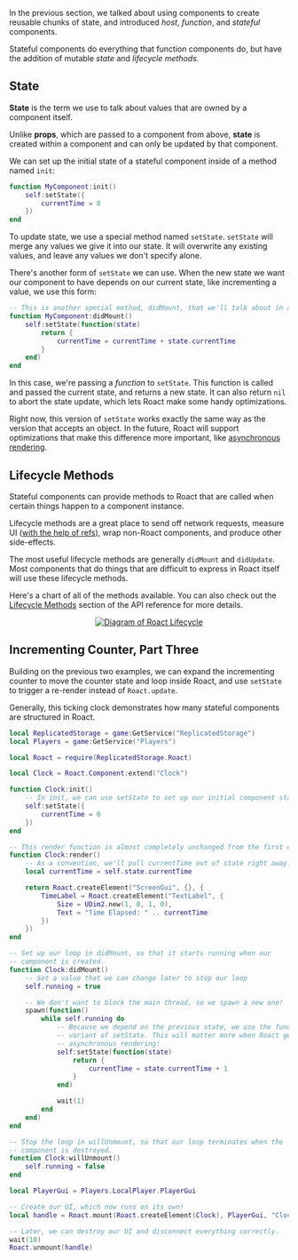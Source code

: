In the previous section, we talked about using components to create reusable chunks of state, and introduced *host*, *function*, and *stateful* components.

Stateful components do everything that function components do, but have the addition of mutable *state* and *lifecycle methods*.

## State
**State** is the term we use to talk about values that are owned by a component itself.

Unlike **props**, which are passed to a component from above, **state** is created within a component and can only be updated by that component.

We can set up the initial state of a stateful component inside of a method named `init`:

```lua
function MyComponent:init()
	self:setState({
		currentTime = 0
	})
end
```

To update state, we use a special method named `setState`. `setState` will merge any values we give it into our state. It will overwrite any existing values, and leave any values we don't specify alone.

There's another form of `setState` we can use. When the new state we want our component to have depends on our current state, like incrementing a value, we use this form:

```lua
-- This is another special method, didMount, that we'll talk about in a moment.
function MyComponent:didMount()
	self:setState(function(state)
		return {
			currentTime = currentTime + state.currentTime
		}
	end)
end
```

In this case, we're passing a _function_ to `setState`. This function is called and passed the current state, and returns a new state. It can also return `nil` to abort the state update, which lets Roact make some handy optimizations.

Right now, this version of `setState` works exactly the same way as the version that accepts an object. In the future, Roact will support optimizations that make this difference more important, like [asynchronous rendering](https://github.com/Roblox/roact/issues/18).

## Lifecycle Methods
Stateful components can provide methods to Roact that are called when certain things happen to a component instance.

Lifecycle methods are a great place to send off network requests, measure UI ([with the help of refs](../../advanced/bindings-and-refs.md)), wrap non-Roact components, and produce other side-effects.

The most useful lifecycle methods are generally `didMount` and `didUpdate`. Most components that do things that are difficult to express in Roact itself will use these lifecycle methods.

Here's a chart of all of the methods available. You can also check out the [Lifecycle Methods](../../api-reference/#lifecycle-methods) section of the API reference for more details.

<div align="center">
	<a href="../../images/lifecycle.svg">
		<img src="../../images/lifecycle.svg" alt="Diagram of Roact Lifecycle" />
	</a>
</div>

## Incrementing Counter, Part Three
Building on the previous two examples, we can expand the incrementing counter to move the counter state and loop inside Roact, and use `setState` to trigger a re-render instead of `Roact.update`.

Generally, this ticking clock demonstrates how many stateful components are structured in Roact.

```lua
local ReplicatedStorage = game:GetService("ReplicatedStorage")
local Players = game:GetService("Players")

local Roact = require(ReplicatedStorage.Roact)

local Clock = Roact.Component:extend("Clock")

function Clock:init()
	-- In init, we can use setState to set up our initial component state.
	self:setState({
		currentTime = 0
	})
end

-- This render function is almost completely unchanged from the first example.
function Clock:render()
	-- As a convention, we'll pull currentTime out of state right away.
	local currentTime = self.state.currentTime

	return Roact.createElement("ScreenGui", {}, {
		TimeLabel = Roact.createElement("TextLabel", {
			Size = UDim2.new(1, 0, 1, 0),
			Text = "Time Elapsed: " .. currentTime
		})
	})
end

-- Set up our loop in didMount, so that it starts running when our
-- component is created.
function Clock:didMount()
	-- Set a value that we can change later to stop our loop
	self.running = true

	-- We don't want to block the main thread, so we spawn a new one!
	spawn(function()
		while self.running do
			-- Because we depend on the previous state, we use the function
			-- variant of setState. This will matter more when Roact gets
			-- asynchronous rendering!
			self:setState(function(state)
				return {
					currentTime = state.currentTime + 1
				}
			end)

			wait(1)
		end
	end)
end

-- Stop the loop in willUnmount, so that our loop terminates when the
-- component is destroyed.
function Clock:willUnmount()
	self.running = false
end

local PlayerGui = Players.LocalPlayer.PlayerGui

-- Create our UI, which now runs on its own!
local handle = Roact.mount(Roact.createElement(Clock), PlayerGui, "Clock UI")

-- Later, we can destroy our UI and disconnect everything correctly.
wait(10)
Roact.unmount(handle)
```